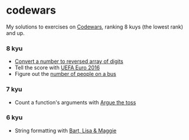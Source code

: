 # codewars

My solutions to exercises on [Codewars](http://www.codewars.com/r/DPpmjw), ranking 8 kuys (the lowest rank) and up.

### 8 kyu
* [Convert a number to reversed array of digits](https://www.codewars.com/kata/convert-number-to-reversed-array-of-digits/javascript)
* Tell the score with [UEFA Euro 2016](https://www.codewars.com/kata/57613fb1033d766171000d60)
* Figure out the [number of people on a bus](https://www.codewars.com/kata/5648b12ce68d9daa6b000099)

### 7 kyu
* Count a function's arguments with [Argue the toss](https://www.codewars.com/kata/5758a91bbd1fdd2033000947)

### 6 kyu
* String formatting with [Bart, Lisa & Maggie](https://www.codewars.com/kata/53368a47e38700bd8300030d)

